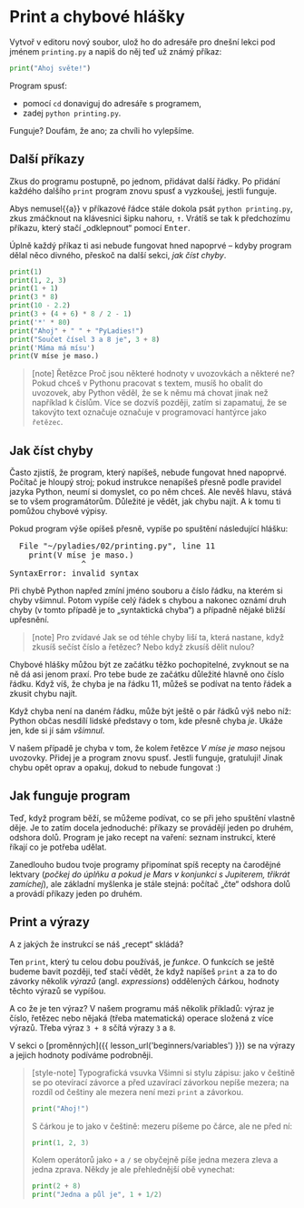 # Print a chybové hlášky

Vytvoř v editoru nový soubor, ulož ho do adresáře pro dnešní lekci
pod jménem `printing.py` a napiš do něj teď už známý příkaz:

```python
print("Ahoj světe!")
```

Program spusť:
* pomocí `cd` donaviguj do adresáře s programem,
* zadej `python printing.py`.

Funguje? Doufám, že ano; za chvíli ho vylepšíme.


## Další příkazy

Zkus do programu postupně, po jednom, přidávat další řádky.
Po přidání každého dalšího `print` program znovu spusť a vyzkoušej, jestli
funguje.

Abys nemusel{{a}} v příkazové řádce stále dokola psát `python printing.py`,
zkus zmáčknout na klávesnici šipku nahoru, <kbd>↑</kbd>.
Vrátíš se tak k předchozímu příkazu, který stačí „odklepnout“ pomocí
<kbd>Enter</kbd>.


Úplně každý příkaz ti asi nebude fungovat hned napoprvé – kdyby program
dělal něco divného, přeskoč na další sekci, *jak číst chyby*.

```python
print(1)
print(1, 2, 3)
print(1 + 1)
print(3 * 8)
print(10 - 2.2)
print(3 + (4 + 6) * 8 / 2 - 1)
print('*' * 80)
print("Ahoj" + " " + "PyLadies!")
print("Součet čísel 3 a 8 je", 3 + 8)
print('Máma má mísu')
print(V míse je maso.)
```

> [note] Řetězce
> Proč jsou některé hodnoty v uvozovkách a některé ne?
> Pokud chceš v Pythonu pracovat s textem, musíš ho obalit do uvozovek, aby Python
> věděl, že se k němu má chovat jinak než například k číslům.
> Více se dozvíš později, zatím si zapamatuj, že se takovýto text označuje označuje v programovací
> hantýrce jako `řetězec`.

## Jak číst chyby

Často zjistíš, že program, který napíšeš, nebude fungovat hned napoprvé.
Počítač je hloupý stroj; pokud instrukce nenapíšeš přesně podle pravidel jazyka
Python, neumí si domyslet, co po něm chceš.
Ale nevěš hlavu, stává se to všem programátorům.
Důležité je vědět, jak chybu najít.
A k tomu ti pomůžou chybové výpisy.

Pokud program výše opíšeš přesně, vypíše po spuštění následující hlášku:

<pre>
  File "<span class="plhome">~/pyladies</span>/02/printing.py", line <span class="err-lineno">11</span>
    print(V míse je maso.)
               ^
<span class="err-exctype">SyntaxError</span>: invalid syntax
</pre>

Při chybě Python napřed zmíní jméno souboru a
<span class="err-lineno">číslo řádku</span>, na kterém si chyby všimnul.
Potom vypíše celý řádek s chybou
a nakonec oznámí <span class="err-exctype">druh chyby</span>
(v tomto případě je to „syntaktická chyba“)
a případně nějaké bližší upřesnění.

> [note] Pro zvídavé
> Jak se od téhle chyby liší ta, která nastane, když zkusíš sečíst číslo a řetězec?
> Nebo když zkusíš dělit nulou?

Chybové hlášky můžou být ze začátku těžko pochopitelné,
zvyknout se na ně dá asi jenom praxí.
Pro tebe bude ze začátku důležité hlavně ono číslo řádku.
Když víš, že chyba je na řádku <span class="err-lineno">11</span>,
můžeš se podívat na tento řádek a zkusit chybu najít.

Když chyba není na daném řádku, může být ještě
o pár řádků výš nebo níž:
Python občas nesdílí lidské představy o tom, kde přesně chyba *je*.
Ukáže jen, kde si jí sám *všimnul*.

V našem případě je chyba v tom, že kolem řetězce *V míse je maso* nejsou uvozovky.
Přidej je a program znovu spusť.
Jestli funguje, gratuluji!
Jinak chybu opět oprav a opakuj, dokud to nebude fungovat :)


## Jak funguje program

Teď, když program běží, se můžeme podívat, co se při
jeho spuštění vlastně děje.
Je to zatím docela jednoduché: příkazy se provádějí jeden po druhém,
odshora dolů.
Program je jako recept na vaření: seznam instrukcí, které říkají co je potřeba
udělat.

Zanedlouho budou tvoje programy připomínat spíš recepty na
čarodějné lektvary (*počkej do úplňku a pokud je Mars
v konjunkci s Jupiterem, třikrát zamíchej*),
ale základní myšlenka je stále stejná:
počítač „čte“ odshora dolů a provádí příkazy jeden po druhém.


## Print a výrazy

A z jakých že instrukcí se náš „recept“ skládá?

Ten `print`, který tu celou dobu používáš, je *funkce*.
O funkcích se ještě budeme bavit později,
teď stačí vědět, že když napíšeš `print`
a za to do závorky několik *výrazů* (angl. *expressions*)
oddělených čárkou, hodnoty těchto výrazů se vypíšou.

A co že je ten výraz?
V našem programu máš několik příkladů:
výraz je číslo, řetězec nebo nějaká (třeba matematická) operace
složená z více výrazů.
Třeba výraz `3 + 8` sčítá výrazy `3` a `8`.

V sekci o [proměnných]({{ lesson_url('beginners/variables') }}) se
na výrazy a jejich hodnoty podíváme podrobněji.

> [style-note] Typografická vsuvka
> Všimni si stylu zápisu: jako v češtině se po otevírací závorce a před
> uzavírací závorkou nepíše mezera; na rozdíl od češtiny ale mezera není
> mezi `print` a závorkou.
> ```python
> print("Ahoj!")
> ```
>
> S čárkou je to jako v češtině: mezeru píšeme po čárce, ale ne před ní:
> ```python
> print(1, 2, 3)
> ```
>
> Kolem operátorů jako `+` a `/` se obyčejně píše jedna mezera zleva a
> jedna zprava. Někdy je ale přehlednější obě vynechat:
> ```python
> print(2 + 8)
> print("Jedna a půl je", 1 + 1/2)
> ```
